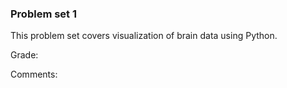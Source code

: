 ### Problem set 1

This problem set covers visualization of brain data using Python.

Grade:

Comments:
